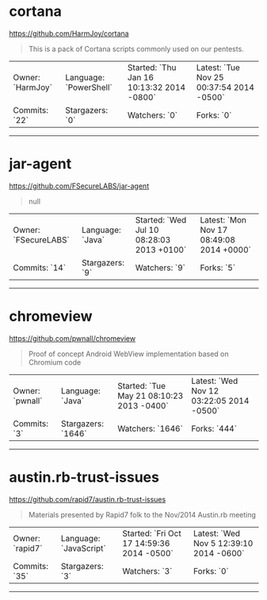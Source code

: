 # cortana

https://github.com/HarmJoy/cortana
<blockquote>
This is a pack of Cortana scripts commonly used on our pentests.
</blockquote>

<table>
<tr><td>Owner: `HarmJoy`</td>
    <td>Language: `PowerShell`</td>
    <td>Started: `Thu Jan 16 10:13:32 2014 -0800`</td>
    <td>Latest: `Tue Nov 25 00:37:54 2014 -0500`</td></tr>
<tr><td>Commits: `22`</td>
    <td>Stargazers: `0`</td>
    <td>Watchers: `0`</td>
    <td>Forks: `0`</td></tr>
</table>

---

# jar-agent

https://github.com/FSecureLABS/jar-agent
<blockquote>
null
</blockquote>

<table>
<tr><td>Owner: `FSecureLABS`</td>
    <td>Language: `Java`</td>
    <td>Started: `Wed Jul 10 08:28:03 2013 +0100`</td>
    <td>Latest: `Mon Nov 17 08:49:08 2014 +0000`</td></tr>
<tr><td>Commits: `14`</td>
    <td>Stargazers: `9`</td>
    <td>Watchers: `9`</td>
    <td>Forks: `5`</td></tr>
</table>

---

# chromeview

https://github.com/pwnall/chromeview
<blockquote>
Proof of concept Android WebView implementation based on Chromium code
</blockquote>

<table>
<tr><td>Owner: `pwnall`</td>
    <td>Language: `Java`</td>
    <td>Started: `Tue May 21 08:10:23 2013 -0400`</td>
    <td>Latest: `Wed Nov 12 03:22:05 2014 -0500`</td></tr>
<tr><td>Commits: `3`</td>
    <td>Stargazers: `1646`</td>
    <td>Watchers: `1646`</td>
    <td>Forks: `444`</td></tr>
</table>

---

# austin.rb-trust-issues

https://github.com/rapid7/austin.rb-trust-issues
<blockquote>
Materials presented by Rapid7 folk to the Nov/2014 Austin.rb meeting
</blockquote>

<table>
<tr><td>Owner: `rapid7`</td>
    <td>Language: `JavaScript`</td>
    <td>Started: `Fri Oct 17 14:59:36 2014 -0500`</td>
    <td>Latest: `Wed Nov 5 12:39:10 2014 -0600`</td></tr>
<tr><td>Commits: `35`</td>
    <td>Stargazers: `3`</td>
    <td>Watchers: `3`</td>
    <td>Forks: `0`</td></tr>
</table>

---

